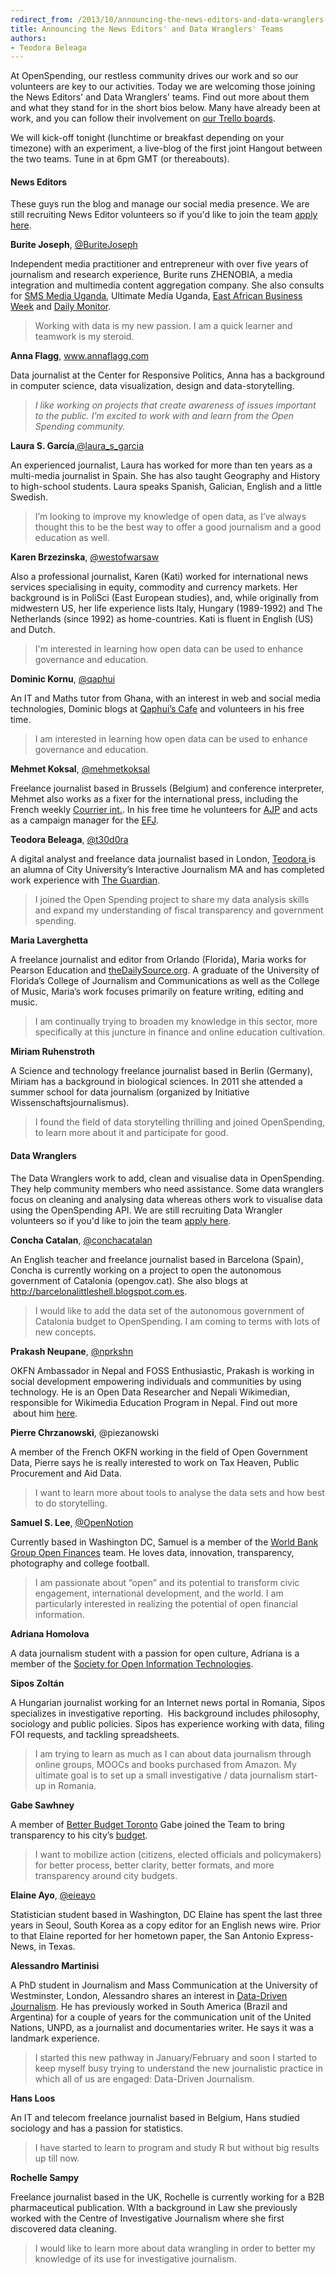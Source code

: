 ```yaml
---
redirect_from: /2013/10/announcing-the-news-editors-and-data-wranglers-teams/
title: Announcing the News Editors' and Data Wranglers' Teams
authors:
- Teodora Beleaga
---
```

At OpenSpending, our restless community drives our work and so our volunteers are key to our activities. Today we are welcoming those joining the News Editors' and Data Wranglers' teams. Find out more about them and what they stand for in the short bios below. Many have already been at work, and you can follow their involvement on <a href="https://trello.com/openspending">our Trello boards</a>.

We will kick-off tonight (lunchtime or breakfast depending on your timezone) with an experiment, a live-blog of the first joint Hangout between the two teams. Tune in at 6pm GMT (or thereabouts).

<h4 dir="ltr">News Editors</h4>
<p dir="ltr">
<p dir="ltr">These guys run the blog and manage our social media presence. We are still recruiting News Editor volunteers so if you'd like to join the team <a href="http://community.openspending.org/contribute/web/#Sign_up">apply here</a>.

<p dir="ltr"><strong>Burite Joseph</strong>, <a href="https://twitter.com/BuriteJoseph">@BuriteJoseph</a>

<p dir="ltr">Independent media practitioner and entrepreneur with over five years of journalism and research experience, Burite runs ZHENOBIA, a media integration and multimedia content aggregation company. She also consults for <a href="http://www.smsmedia.ug">SMS Media Uganda</a>, Ultimate Media Uganda, <a href="http://www.busiweek.com">East African Business Week</a> and <a href="http://www.dailymonitor.co.ug">Daily Monitor</a>.

<blockquote>
<p dir="ltr">Working with data is my new passion. I am a quick learner and teamwork is my steroid.

</blockquote>
<p dir="ltr"><strong>Anna Flagg</strong>, <a href="http://www.annaflagg.com">www.annaflagg.com</a>

<p dir="ltr">Data journalist at the Center for Responsive Politics, Anna has a background in computer science, data visualization, design and data-storytelling.

<blockquote>
<p dir="ltr"><em>I like working on projects that create awareness of issues important to the public. I'm excited to work with and learn from the Open Spending community.</em>

</blockquote>
<p dir="ltr"><strong>Laura S. García</strong>,<a href="https://twitter.com/Laura_S_Garcia">@laura_s_garcia</a>

<p dir="ltr">An experienced journalist, Laura has worked for more than ten years as a multi-media journalist in Spain. She has also taught Geography and History to high-school students. Laura speaks Spanish, Galician, English and a little Swedish.

<blockquote>
<p dir="ltr">I’m looking to improve my knowledge of open data, as I’ve always thought this to be the best way to offer a good journalism and a good education as well.

</blockquote>
<p dir="ltr"><strong>Karen Brzezinska</strong>, <a href="https://twitter.com/westofwarsaw">@westofwarsaw</a>

Also a professional journalist, Karen (Kati) worked for international news services specialising in equity, commodity and currency markets. Her background is in PoliSci (East European studies), and, while originally from midwestern US, her life experience lists Italy, Hungary (1989-1992) and The Netherlands (since 1992) as home-countries. Kati is fluent in English (US) and Dutch.

<blockquote>
<p dir="ltr">I'm interested in learning how open data can be used to enhance governance and education.

</blockquote>
<p dir="ltr"><strong>Dominic Kornu</strong>, <a href="https://twitter.com/Qaphui">@qaphui</a>

<p dir="ltr">An IT and Maths tutor from Ghana, with an interest in web and social media technologies, Dominic blogs at <a href="http://dominicmary.blogspot.com">Qaphui’s Cafe</a> and volunteers in his free time.

<blockquote>
<p dir="ltr">I am interested in learning how open data can be used to enhance governance and education.

</blockquote>
<p dir="ltr"><strong>Mehmet Koksal</strong>, <a href="https://twitter.com/mehmetkoksal">@mehmetkoksal</a>

<p dir="ltr">Freelance journalist based in Brussels (Belgium) and conference interpreter, Mehmet also works as a fixer for the international press, including the French weekly <a href="http://www.courrierinternational.com/">Courrier int.</a>. In his free time he volunteers for <a href="http://www.ajp.be/">AJP</a> and acts as a campaign manager for the <a href="http://europe.ifj.org/en/pages/turkey-campaign-set-journalists-free">EFJ</a>.

<p dir="ltr"><strong>Teodora Beleaga</strong>, <a href="https://twitter.com/t30d0ra">@t30d0ra</a>

<p dir="ltr">A digital analyst and freelance data journalist based in London, <a href="http://teodorabeleaga.com">Teodora </a>is an alumna of City University’s Interactive Journalism MA and has completed work experience with <a href="http://www.theguardian.com/profile/teodora-beleaga">The Guardian</a>.

<blockquote>
<p dir="ltr">I joined the Open Spending project to share my data analysis skills and expand my understanding of fiscal transparency and government spending.

</blockquote>
<p dir="ltr"><strong>Maria Laverghetta</strong>

<p dir="ltr">A freelance journalist and editor from Orlando (Florida), Maria works for Pearson Education and <a href="http://www.dailysource.org/">theDailySource.org</a>. A graduate of the University of Florida’s College of Journalism and Communications as well as the College of Music, Maria’s work focuses primarily on feature writing, editing and music.

<blockquote>
<p dir="ltr">I am continually trying to broaden my knowledge in this sector, more specifically at this juncture in finance and online education cultivation.

</blockquote>
<p dir="ltr"><strong>Miriam Ruhenstroth</strong>

<p dir="ltr">A Science and technology freelance journalist based in Berlin (Germany), Miriam has a background in biological sciences. In 2011 she attended a summer school for data journalism (organized by Initiative Wissenschaftsjournalismus).

<blockquote>
<p dir="ltr">I found the field of data storytelling thrilling and joined OpenSpending, to learn more about it and participate for good.

</blockquote>
<h4 dir="ltr">Data Wranglers</h4>
The Data Wranglers work to add, clean and visualise data in OpenSpending. They help community members who need assistance. Some data wranglers focus on cleaning and analysing data whereas others work to visualise data using the OpenSpending API. We are still recruiting Data Wrangler volunteers so if you'd like to join the team <a href="http://community.openspending.org/contribute/data/#Official_sign_up">apply here</a>.

<p dir="ltr"><strong>Concha Catalan</strong>, <a href="https://twitter.com/conchacatalan">@conchacatalan</a>

<p dir="ltr">An English teacher and freelance journalist based in Barcelona (Spain), Concha is currently working on a project to open the autonomous government of Catalonia (opengov.cat). She also blogs at <a href="http://barcelonalittleshell.blogspot.com.es">http://barcelonalittleshell.blogspot.com.es</a>.

<blockquote>
<p dir="ltr">I would like to add the data set of the autonomous government of Catalonia budget to OpenSpending. I am coming to terms with lots of new concepts.

</blockquote>
<p dir="ltr"><strong>Prakash Neupane</strong>, <a href="https://twitter.com/nprkshn">@nprkshn</a>

<p dir="ltr">OKFN Ambassador in Nepal and FOSS Enthusiastic, Prakash is working in social development empowering individuals and communities by using technology. He is an Open Data Researcher and Nepali Wikimedian, responsible for Wikimedia Education Program in Nepal. Find out more  about him <a href="http://www.prakashneupane.com.np/about-me">here</a>.

<p dir="ltr"><strong>Pierre Chrzanowski</strong>, @piezanowski

<p dir="ltr">A member of the French OKFN working in the field of Open Government Data, Pierre says he is really interested to work on Tax Heaven, Public Procurement and Aid Data.

<blockquote>
<p dir="ltr">I want to learn more about tools to analyse the data sets and how best to do storytelling.

</blockquote>
<p dir="ltr"><strong>Samuel S. Lee</strong>, <a href="https://twitter.com/OpenNotion">@OpenNotion</a>

<p dir="ltr">Currently based in Washington DC, Samuel is a member of the <a href="https://finances.worldbank.org">World Bank Group Open Finances</a> team. He loves data, innovation, transparency, photography and college football.

<blockquote>
<p dir="ltr">I am passionate about “open” and its potential to transform civic engagement, international development, and the world. I am particularly interested in realizing the potential of open financial information.

</blockquote>
<p dir="ltr"><strong>Adriana Homolova</strong>

<p dir="ltr">A data journalism student with a passion for open culture, Adriana is a member of the <a href="http://soit.sk">Society for Open Information Technologies</a>.

<p dir="ltr"><strong>Sipos Zoltán</strong>

<p dir="ltr">A Hungarian journalist working for an Internet news portal in Romania, Sipos specializes in investigative reporting.  His background includes philosophy, sociology and public policies. Sipos has experience working with data, filing FOI requests, and tackling spreadsheets.

<blockquote>
<p dir="ltr">I am trying to learn as much as I can about data journalism through online groups, MOOCs and books purchased from Amazon. My ultimate goal is to set up a small investigative / data journalism start-up in Romania.

</blockquote>
<p dir="ltr"><strong>Gabe Sawhney</strong>

<p dir="ltr">A member of <a href="http://betterbudget.ca">Better Budget Toronto</a> Gabe joined the Team to bring transparency to his city’s <a href="http://spacing.ca/toronto/2012/12/10/lorinc-building-a-better-budget-at-city-hall/">budget</a>.

<blockquote>
<p dir="ltr">I want to mobilize action (citizens, elected officials and policymakers) for better process, better clarity, better formats, and more transparency around city budgets.

</blockquote>
<p dir="ltr"><strong>Elaine Ayo</strong>, <a href="https://twitter.com/eieayo">@eieayo</a>

<p dir="ltr">Statistician student based in Washington, DC Elaine has spent the last three years in Seoul, South Korea as a copy editor for an English news wire. Prior to that Elaine reported for her hometown paper, the San Antonio Express-News, in Texas.

<p dir="ltr"><strong>Alessandro Martinisi</strong>

<p dir="ltr">A PhD student in Journalism and Mass Communication at the University of Westminster, London, Alessandro shares an interest in <a href="http://westminster.academia.edu/AlessandroMartinisi">Data-Driven Journalism</a>. He has previously worked in South America (Brazil and Argentina) for a couple of years for the communication unit of the United Nations, UNPD, as a journalist and documentaries writer. He says it was a landmark experience.

<blockquote>
<p dir="ltr">I started this new pathway in January/February and soon I started to keep myself busy trying to understand the new journalistic practice in which all of us are engaged: Data-Driven Journalism.

</blockquote>
<p dir="ltr"><strong>Hans Loos</strong>

<p dir="ltr">An IT and telecom freelance journalist based in Belgium, Hans studied sociology and has a passion for statistics.

<blockquote>
<p dir="ltr">I have started to learn to program and study R but without big results up till now.

</blockquote>
<p dir="ltr"><strong>Rochelle Sampy</strong>

<p dir="ltr">Freelance journalist based in the UK, Rochelle is currently working for a B2B pharmaceutical publication. WIth a background in Law she previously worked with the Centre of Investigative Journalism where she first discovered data cleaning.

<blockquote>
<p dir="ltr">I would like to learn more about data wrangling in order to better my knowledge of its use for investigative journalism.

</blockquote>
<p dir="ltr">
&nbsp;

